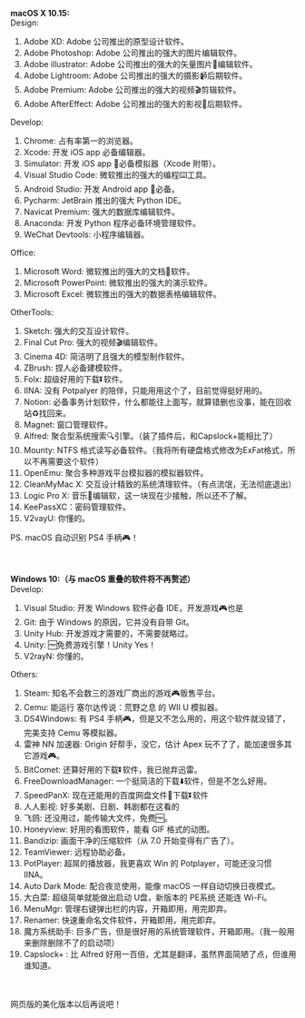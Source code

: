 **macOS X 10.15:**<br>
Design:
1. Adobe XD: Adobe 公司推出的原型设计软件。
2. Adobe Photoshop: Adobe 公司推出的强大的图片编辑软件。
3. Adobe illustrator: Adobe 公司推出的强大的矢量图片🎨编辑软件。
4. Adobe Lightroom: Adobe 公司推出的强大的摄影📹后期软件。
5. Adobe Premium: Adobe 公司推出的强大的视频🎬剪辑软件。
6. Adobe AfterEffect: Adobe 公司推出的强大的影视🎦后期软件。

Develop:
1. Chrome: 占有率第一的浏览器。
2. Xcode: 开发 iOS app 必备编辑器。
3. Simulator: 开发 iOS app 📱必备模拟器（Xcode 附带）。
4. Visual Studio Code: 微软推出的强大的编程⌨️工具。
5. Android Studio: 开发 Android app 📱必备。
6. Pycharm: JetBrain 推出的强大 Python IDE。
7. Navicat Premium: 强大的数据库编辑软件。
8. Anaconda: 开发 Python 程序必备环境管理软件。
9. WeChat Devtools: 小程序编辑器。

Office:
1. Microsoft Word: 微软推出的强大的文档📃软件。
2. Microsoft PowerPoint: 微软推出的强大的演示软件。
3. Microsoft Excel: 微软推出的强大的数据表格编辑软件。

OtherTools:
1. Sketch: 强大的交互设计软件。
2. Final Cut Pro: 强大的视频🎬编辑软件。
3. Cinema 4D: 简洁明了且强大的模型制作软件。
4. ZBrush: 捏人必备建模软件。
5. Folx: 超级好用的下载⏬软件。
6. IINA: 没有 Potpalyer 的陪伴，只能用用这个了，目前觉得挺好用的。
7. Notion: 必备事务计划软件，什么都能往上面写，就算错删也没事，能在回收站♻️找回来。
8. Magnet: 窗口管理软件。
9. Alfred: 聚合型系统搜索🔍引擎。（装了插件后，和Capslock+能相比了）
10. Mounty: NTFS 格式读写必备软件。（我将所有硬盘格式修改为ExFat格式，所以不再需要这个软件）
11. OpenEmu: 聚合多种游戏平台模拟器的模拟器软件。
12. CleanMyMac X: 交互设计精致的系统清理软件。（有点流氓，无法彻底退出）
13. Logic Pro X: 音乐🎵编辑软，这一块现在少接触，所以还不了解。
14. KeePassXC：密码管理软件。
15. V2vayU: 你懂的。

PS. macOS 自动识别 PS4 手柄🎮！
<br><br><br>

**Windows 10:（与 macOS 重叠的软件将不再赘述）**<br>
Develop:
1. Visual Studio: 开发 Windows 软件必备 IDE，开发游戏🎮也是
2. Git: 由于 Windows 的原因，它并没有自带 Git。
3. Unity Hub: 开发游戏才需要的，不需要就略过。
4. Unity: 🆓免费游戏引擎！Unity Yes！
5. V2rayN: 你懂的。

Others:
1. Steam: 知名不会数三的游戏厂商出的游戏🎮贩售平台。
2. Cemu: 能运行 塞尔达传说：荒野之息 的 WII U 模拟器。
3. DS4Windows: 有 PS4 手柄🎮，但是又不怎么用的，用这个软件就没错了，完美支持 Cemu 等模拟器。
4. 雷神 NN 加速器: Origin 好帮手，没它，估计 Apex 玩不了了，能加速很多其它游戏🎮。
5. BitComet: 还算好用的下载⏬软件，我已抛弃迅雷。
6. FreeDownloadManager: 一个挺简洁的下载⬇️软件，但是不怎么好用。
7. SpeedPanX: 现在还能用的百度网盘文件📃下载⏬软件
8. 人人影视: 好多美剧、日剧、韩剧都在这看的
9. 飞鸽: 还没用过，能传输大文件，免费🆓。
10. Honeyview: 好用的看图软件，能看 GIF 格式的动图。
11. Bandizip: 画面干净的压缩软件（从 7.0 开始变得有广告了）。
12. TeamViewer: 远程协助必备。
13. PotPlayer: 超屌的播放器，我更喜欢 Win 的 Potplayer，可能还没习惯 IINA。
14. Auto Dark Mode: 配合夜览使用，能像 macOS 一样自动切换日夜模式。
15. 大白菜: 超级简单就能做出启动 U盘，新版本的 PE系统 还能连 Wi-Fi。
16. MenuMgr: 管理右键弹出栏的内容，开箱即用，用完即弃。
17. Renamer: 快速重命名文件软件，开箱即用，用完即弃。
18. 魔方系统助手: 巨多广告，但是很好用的系统管理软件，开箱即用。（我一般用来删除删除不了的启动项）
19. Capslock+ : 比 Alfred 好用一百倍，尤其是翻译，虽然界面简陋了点，但谁用谁知道。
<br><br><br>

网页版的美化版本以后再说吧！
